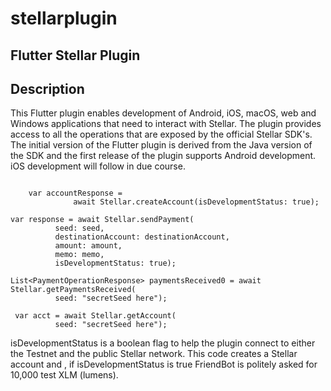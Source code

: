 # stellarplugin

## Flutter Stellar Plugin

## Description

This Flutter plugin enables development of Android, iOS, macOS, web and Windows applications that need to interact with Stellar. The plugin provides access to all the operations that are exposed by the official Stellar SDK's. The initial version of the Flutter plugin is derived from the Java version of the SDK and the first release of the plugin supports Android development. iOS development will follow in due course. 

~~~~

	var accountResponse =
              await Stellar.createAccount(isDevelopmentStatus: true);

var response = await Stellar.sendPayment(
          seed: seed,
          destinationAccount: destinationAccount,
          amount: amount,
          memo: memo,
          isDevelopmentStatus: true);

List<PaymentOperationResponse> paymentsReceived0 = await Stellar.getPaymentsReceived(
          seed: "secretSeed here");

 var acct = await Stellar.getAccount(
          seed: "secretSeed here");
~~~~
isDevelopmentStatus is a boolean flag to help the plugin connect to either the Testnet and the public Stellar network. This code creates a Stellar account and , if isDevelopmentStatus is true FriendBot is politely asked for 10,000 test XLM (lumens).
